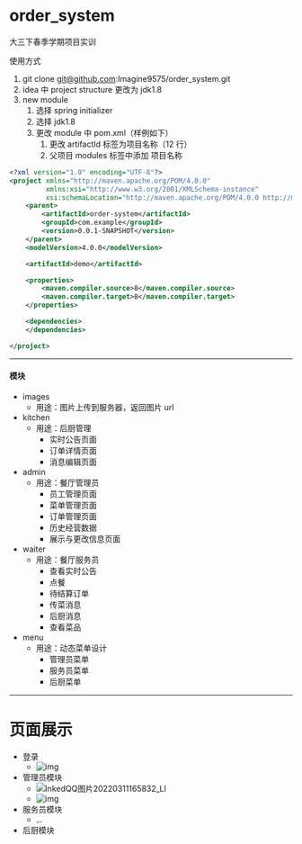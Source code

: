 # order_system
大三下春季学期项目实训



使用方式

1. git clone git@github.com:Imagine9575/order_system.git
2. idea 中 project structure 更改为 jdk1.8
3. new module
   1. 选择 spring initializer
   2. 选择 jdk1.8
   3. 更改 module 中 pom.xml（样例如下）
      1. 更改 artifactId 标签为项目名称（12 行）
      2. 父项目 modules 标签中添加 <module>项目名称</module>



```xml
<?xml version="1.0" encoding="UTF-8"?>
<project xmlns="http://maven.apache.org/POM/4.0.0"
         xmlns:xsi="http://www.w3.org/2001/XMLSchema-instance"
         xsi:schemaLocation="http://maven.apache.org/POM/4.0.0 http://maven.apache.org/xsd/maven-4.0.0.xsd">
    <parent>
        <artifactId>order-system</artifactId>
        <groupId>com.example</groupId>
        <version>0.0.1-SNAPSHOT</version>
    </parent>
    <modelVersion>4.0.0</modelVersion>

    <artifactId>demo</artifactId>

    <properties>
        <maven.compiler.source>8</maven.compiler.source>
        <maven.compiler.target>8</maven.compiler.target>
    </properties>

    <dependencies>
    </dependencies>

</project>
```



---

#### 模块

* images
  * 用途：图片上传到服务器，返回图片 url
* kitchen
  * 用途：后厨管理
    * 实时公告页面
    * 订单详情页面
    * 消息编辑页面
* admin
  * 用途：餐厅管理员
    * 员工管理页面
    * 菜单管理页面
    * 订单管理页面
    * 历史经营数据
    * 展示与更改信息页面
* waiter
  * 用途：餐厅服务员
    * 查看实时公告
    * 点餐
    * 待结算订单
    * 传菜消息
    * 后厨消息
    * 查看菜品
* menu
  * 用途：动态菜单设计
    * 管理员菜单
    * 服务员菜单
    * 后厨菜单

---

# 页面展示

* 登录
  * ![img](C:\Users\曾平\AppData\Roaming\Typora\typora-user-images\263394FBE846B93707555B07B73BACDF.png)
* 管理员模块
  * ![InkedQQ图片20220311165832_LI](C:\Users\曾平\AppData\Roaming\Typora\typora-user-images\InkedQQ图片20220311165832_LI.jpg)
  * ![img](C:\Users\曾平\AppData\Roaming\Typora\typora-user-images\BA1B5419FC64A63327B86B4417513B8B.png)
* 服务员模块
  * <img src="C:\Users\曾平\AppData\Roaming\Typora\typora-user-images\559933E54415027EB4BF9ED2E980E60B.jpg" alt="img" style="zoom: 25%;" />
* 后厨模块